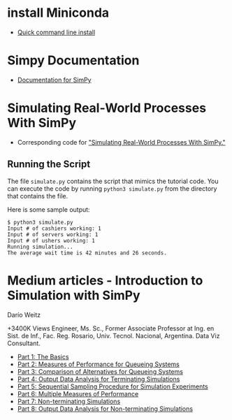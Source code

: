 # install Miniconda

- [Quick command line install](https://docs.conda.io/projects/miniconda/en/latest/#quick-command-line-install)

# Simpy Documentation

- [Documentation for SimPy](https://simpy.readthedocs.io/en/latest/contents.html)

# Simulating Real-World Processes With SimPy

- Corresponding code for ["Simulating Real-World Processes With SimPy."](https://realpython.com/simulation-with-simpy/)

## Running the Script

The file `simulate.py` contains the script that mimics the tutorial code. You can execute the code by running `python3 simulate.py` from the directory that contains the file.

Here is some sample output:

```console
$ python3 simulate.py
Input # of cashiers working: 1
Input # of servers working: 1
Input # of ushers working: 1
Running simulation...
The average wait time is 42 minutes and 26 seconds.
```

# Medium articles - Introduction to Simulation with SimPy

Darío Weitz

+3400K Views Engineer, Ms. Sc., Former Associate Professor at Ing. en Sist. de Inf., Fac. Reg. Rosario, Univ. Tecnol. Nacional, Argentina. Data Viz Consultant.

- [Part 1: The Basics](https://medium.com/towards-data-science/introduction-to-simulation-with-simpy-b04c2ddf1900)
- [Part 2: Measures of Performance for Queueing Systems](https://medium.com/towards-data-science/introduction-to-simulation-with-simpy-322606d4ba0c)
- [Part 3: Comparison of Alternatives for Queueing Systems](https://towardsdatascience.com/introduction-to-simulation-with-simpy-8d744c82dc80)
- [Part 4: Output Data Analysis for Terminating Simulations](https://towardsdatascience.com/introduction-to-simulation-with-simpy-8e7187c6eb82)
- [Part 5: Sequential Sampling Procedure for Simulation Experiments](https://towardsdatascience.com/introduction-to-simulation-with-simpy-e27cd7b1ff47)
- [Part 6: Multiple Measures of Performance](https://towardsdatascience.com/introduction-to-simulation-with-simpy-8e7187c6eb82)
- [Part 7: Non-terminating Simulations](https://towardsdatascience.com/simulation-with-simpy-287cbdf5d78e)
- [Part 8: Output Data Analysis for Non-terminating Simulations](https://towardsdatascience.com/simulation-with-simpy-7dfefaea801e)